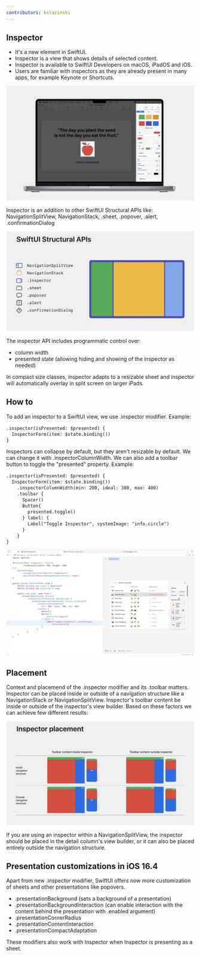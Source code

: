 ```yaml
---
contributors: kslazinski
---
```


## Inspector

- It's a new element in SwiftUI.
- Inspector is a view that shows details of selected content.
- Inspector is available to SwiftUI Developers on macOS, iPadOS and iOS.
- Users are familiar with inspectors as they are already present in many apps, for example Keynote or Shortcuts.

![Keynote app example][keynote]

[keynote]: ../../../images/notes/wwdc23/10161/keynote.jpg

Inspector is an addition to other SwiftUI Structural APIs like: NavigationSplitView, NavigationStack, .sheet, .popover, .alert, .confirmationDialog

![SwiftUI Structural APIs][structuralAPIs]

[structuralAPIs]: ../../../images/notes/wwdc23/10161/structuralAPIs.jpg

The inspector API includes programmatic control over:
- column width
- presented state (allowing hiding and showing of the inspector as needed)

In compact size classes, inspector adapts to a resizable sheet and inspector will automatically overlay in split screen on larger iPads.

## How to

To add an inspector to a SwiftUI view, we use .inspector modifier.
Example:
```
.inspector(isPresented: $presented) {
  InspectorForm(item: $state.binding())
}
```

Inspectors can collapse by default, but they aren't resizable by default. We can change it with .inspectorColumnWidth. We can also add a toolbar button to toggle the "presented" property.
Example:
```
.inspector(isPresented: $presented) {
  InspectorForm(item: $state.binding())
    .inspectorColumnWidth(min: 200, ideal: 300, max: 400)
    .toolbar {
      Spacer()
      Button{
        presented.toggle()
      } label: {
        Label("Toggle Inspector", systemImage: "info.circle")
      }
    }
}
```

![Toggle Button][toggleButton]

[toggleButton]: ../../../images/notes/wwdc23/10161/toggleButton.jpg

## Placement

Context and placemend of the .inspector modifier and its .toolbar matters. Inspector can be placed inside or outside of a navigation structure like a NavigationStack or NavigationSplitView. Inspector's toolbar content be inside or outside of the inspector's view builder. Based on these factors we can achieve few different results:

![Inspector placement][placement]

[placement]: ../../../images/notes/wwdc23/10161/placement.jpg

If you are using an inspector within a NavigationSplitView, the inspector should be placed in the detail column's view builder, or it can also be placed entirely outside the navigation structure.

## Presentation customizations in iOS 16.4

Apart from new .inspector modifier, SwiftUI offers now more customization of sheets and other presentations like popovers.

- .presentationBackground (sets a background of a presentation)
- .presentationBackgroundInteraction (can enable interaction with the content behind the presentation with .enabled argument)
- .presentationCornerRadius
- .presentationContentInteraction
- .presentationCompactAdaptation

These modifiers also work with Inspector when Inspector is presenting as a sheet.
